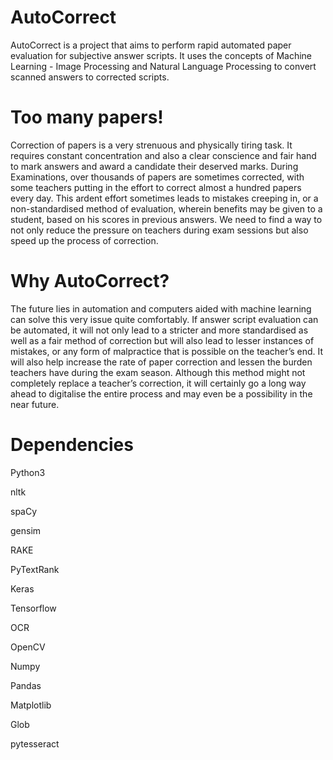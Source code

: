 # AutoCorrect
AutoCorrect is a project that aims to perform rapid automated paper evaluation for subjective answer scripts. It uses the concepts of Machine Learning - Image Processing and Natural Language Processing to convert scanned answers to corrected scripts.

# Too many papers!
Correction of papers is a very strenuous and physically tiring task. It requires constant concentration and also a clear conscience and fair hand to mark answers and award a candidate their deserved marks. During Examinations, over thousands of papers are sometimes corrected, with some teachers putting in the effort to correct almost a hundred papers every day. This ardent effort sometimes leads to mistakes creeping in, or a non-standardised method of evaluation, wherein benefits may be given to a student, based on his scores in previous answers. We need to find a way to not only reduce the pressure on teachers during exam sessions but also speed up the process of correction.

# Why AutoCorrect?
The future lies in automation and computers aided with machine learning can solve this very issue quite comfortably. If answer script evaluation can be automated, it will not only lead to a stricter and more standardised as well as a fair method of correction but will also lead to lesser instances of mistakes, or any form of malpractice that is possible on the teacher’s end. It will also help increase the rate of paper correction and lessen the burden teachers have during the exam season. Although this method might not completely replace a teacher’s correction, it will certainly go a long way ahead to digitalise the entire process and may even be a possibility in the near future.

# Dependencies
Python3

nltk

spaCy

gensim

RAKE

PyTextRank

Keras

Tensorflow

OCR

OpenCV

Numpy 

Pandas

Matplotlib

Glob

pytesseract

